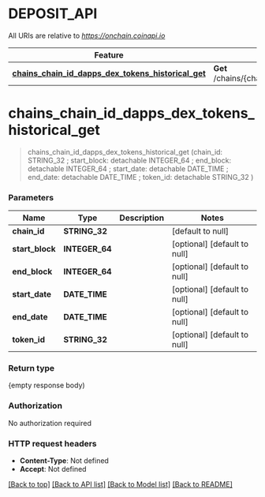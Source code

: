 # DEPOSIT_API

All URIs are relative to *https://onchain.coinapi.io*

Feature | HTTP request | Description
------------- | ------------- | -------------
[**chains_chain_id_dapps_dex_tokens_historical_get**](DEPOSIT_API.md#chains_chain_id_dapps_dex_tokens_historical_get) | **Get** /chains/{chain_id}/dapps/dex/tokens/historical | 


# **chains_chain_id_dapps_dex_tokens_historical_get**
> chains_chain_id_dapps_dex_tokens_historical_get (chain_id: STRING_32 ; start_block:  detachable INTEGER_64 ; end_block:  detachable INTEGER_64 ; start_date:  detachable DATE_TIME ; end_date:  detachable DATE_TIME ; token_id:  detachable STRING_32 )





### Parameters

Name | Type | Description  | Notes
------------- | ------------- | ------------- | -------------
 **chain_id** | **STRING_32**|  | [default to null]
 **start_block** | **INTEGER_64**|  | [optional] [default to null]
 **end_block** | **INTEGER_64**|  | [optional] [default to null]
 **start_date** | **DATE_TIME**|  | [optional] [default to null]
 **end_date** | **DATE_TIME**|  | [optional] [default to null]
 **token_id** | **STRING_32**|  | [optional] [default to null]

### Return type

{empty response body)

### Authorization

No authorization required

### HTTP request headers

 - **Content-Type**: Not defined
 - **Accept**: Not defined

[[Back to top]](#) [[Back to API list]](../README.md#documentation-for-api-endpoints) [[Back to Model list]](../README.md#documentation-for-models) [[Back to README]](../README.md)


